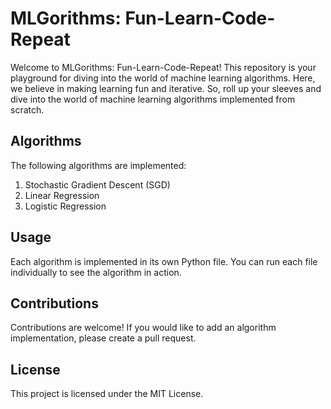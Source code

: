 # MLGorithms: Fun-Learn-Code-Repeat

Welcome to MLGorithms: Fun-Learn-Code-Repeat! This repository is your playground for diving into the world of machine learning algorithms. Here, we believe in making learning fun and iterative. So, roll up your sleeves and dive into the world of machine learning algorithms implemented from scratch.

## Algorithms

The following algorithms are implemented:

1. Stochastic Gradient Descent (SGD)
2. Linear Regression
3. Logistic Regression

## Usage

Each algorithm is implemented in its own Python file. You can run each file individually to see the algorithm in action.

## Contributions

Contributions are welcome! If you would like to add an algorithm implementation, please create a pull request.

## License

This project is licensed under the MIT License.
